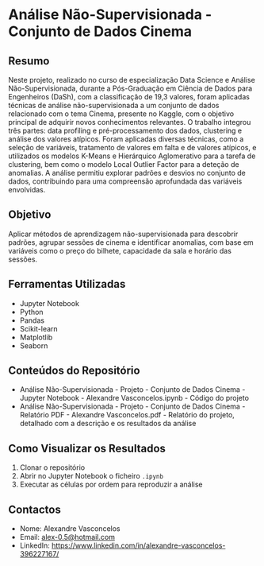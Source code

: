 # Análise Não-Supervisionada - Conjunto de Dados Cinema

## Resumo
Neste projeto, realizado no curso de especialização Data Science e Análise Não-Supervisionada, durante a Pós-Graduação em Ciência de Dados para Engenheiros (DaSh), com a classificação de 19,3 valores, foram aplicadas técnicas de análise não-supervisionada a um conjunto de dados relacionado com o tema Cinema, presente no Kaggle, com o objetivo principal de adquirir novos conhecimentos relevantes.
O trabalho integrou três partes: data profiling e pré-processamento dos dados, clustering e análise dos valores atípicos.
Foram aplicadas diversas técnicas, como a seleção de variáveis, tratamento de valores em falta e de valores atípicos, e utilizados os modelos K-Means e Hierárquico Aglomerativo para a tarefa de clustering, bem como o modelo Local Outlier Factor para a deteção de anomalias.
A análise permitiu explorar padrões e desvios no conjunto de dados, contribuindo para uma compreensão aprofundada das variáveis envolvidas.

## Objetivo
Aplicar métodos de aprendizagem não-supervisionada para descobrir padrões, agrupar sessões de cinema e identificar anomalias, com base em variáveis como o preço do bilhete, capacidade da sala e horário das sessões.

## Ferramentas Utilizadas
- Jupyter Notebook
- Python
- Pandas
- Scikit-learn
- Matplotlib
- Seaborn

## Conteúdos do Repositório
- Análise Não-Supervisionada - Projeto - Conjunto de Dados Cinema - Jupyter Notebook - Alexandre Vasconcelos.ipynb - Código do projeto
- Análise Não-Supervisionada - Projeto - Conjunto de Dados Cinema - Relatório PDF - Alexandre Vasconcelos.pdf - Relatório do projeto, detalhado com a descrição e os resultados da análise

## Como Visualizar os Resultados
1. Clonar o repositório
2. Abrir no Jupyter Notebook o ficheiro `.ipynb`
3. Executar as células por ordem para reproduzir a análise

## Contactos
- Nome: Alexandre Vasconcelos  
- Email: alex-0.5@hotmail.com
- LinkedIn: https://www.linkedin.com/in/alexandre-vasconcelos-396227167/
